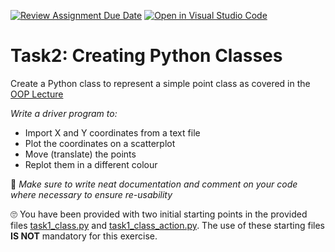 [![Review Assignment Due Date](https://classroom.github.com/assets/deadline-readme-button-24ddc0f5d75046c5622901739e7c5dd533143b0c8e959d652212380cedb1ea36.svg)](https://classroom.github.com/a/X03tzDQK)
[![Open in Visual Studio Code](https://classroom.github.com/assets/open-in-vscode-718a45dd9cf7e7f842a935f5ebbe5719a5e09af4491e668f4dbf3b35d5cca122.svg)](https://classroom.github.com/online_ide?assignment_repo_id=15078505&assignment_repo_type=AssignmentRepo)
# Task2: Creating Python Classes 

Create a Python class to represent a simple point class as covered in the [OOP Lecture](https://github.com/Department-of-Surveying-and-Geomatics/Programming-for-Geomatics-Applications/tree/main/oop)

_Write a driver program to:_ 
- Import X and Y coordinates from a text file
- Plot the coordinates on a scatterplot
- Move (translate) the points
- Replot them in a different colour

🐤 _Make sure to write neat documentation and comment on your code where necessary to ensure re-usability_ 

🙄 You have been provided with two initial starting points in the provided files [task1_class.py](task2_class.py) and [task1_class_action.py](task2_class_action.py). The use of these starting files **IS NOT** mandatory for this exercise. 
